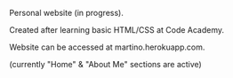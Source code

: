Personal website (in progress).

Created after learning basic HTML/CSS at Code Academy.

Website can be accessed at martino.herokuapp.com.

(currently "Home" & "About Me" sections are active)

